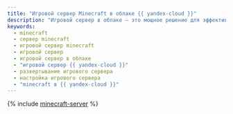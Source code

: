 ```yaml
---
title: "Игровой сервер Minecraft в облаке {{ yandex-cloud }}"
description: "Игровой сервер в облаке — это мощное решение для эффективной игры в Minecraft. Следуйте этому руководству, чтобы настроить и развернуть свой собственный сервер на платформе {{ yandex-cloud }}."
keywords:
  - minecraft
  - сервер minecraft
  - игровой сервер minecraft
  - игровой сервер
  - игровой сервер в облаке
  - "игровой сервер {{ yandex-cloud }}"
  - развертывание игрового сервера
  - настройка игрового сервера
  - "minecraft в {{ yandex-cloud }}"
---
```


{% include [minecraft-server](../../_tutorials/infrastructure/minecraft-server.md) %}